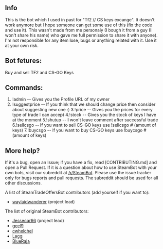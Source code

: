 ## Info
This is the bot which I used in past for "Tf2 // CS keys excange". It doesn't work anymore but I hope someone can get some use of this (fix the code and use it). This wasn't made from me personaly (I bough it from a guy (I won't share his name) who gave me full permission to share it with anyone). I'm not responsible for any item lose, bugs or anything related with it. Use it at your own risk.

## Bot fetures:
Buy and sell TF2 and CS-GO Keys

## Commands:
1. !admin -- Gives you the Profile URL of my owner 
2. !suggestprice -- If you think that we should change price then consider about suggesting new one :)
3.!price -- Gives you the prices for every type of trade I can accept 
4.!stock -- Gives you the stock of keys I have at the moment 
5.!shutup -- I won't leave comment after successful trade 
6.!sellcsgo -- If you want to sell CS-GO keys use !sellcsgo # (amount of keys)
7.!buycsgo -- If you want to buy CS-GO keys use !buycsgo # (amount of keys)


## More help?
If it's a bug, open an Issue; if you have a fix, read [CONTRIBUTING.md] and open a Pull Request.  If it is a question about how to use SteamBot with your own bots, visit our subreddit at [/r/SteamBot](http://www.reddit.com/r/SteamBot). Please use the issue tracker only for bugs reports and pull requests. The subreddit should be used for all other  discussions.

A list of SteamTradeOffersBot contributors (add yourself if you want to):

- [waylaidwanderer](http://steamcommunity.com/id/waylaidwanderer) (project lead)

The list of original SteamBot contributors:

- [Jessecar96](http://steamcommunity.com/id/jessecar) (project lead)
- [geel9](http://steamcommunity.com/id/geel9)
- [cwhelchel](http://steamcommunity.com/id/cmw69krinkle)
- [Lagg](http://lagg.me)
- [BlueRaja](http://steamcommunity.com/id/BlueRaja/)



